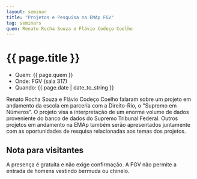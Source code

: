 ```yaml
---
layout: seminar
title: "Projetos e Pesquisa na EMAp FGV"
tag: seminars
quem: Renato Rocha Souza e Flávio Codeço Coelho  
---
```


# {{ page.title }}

- Quem: {{ page.quem }}
- Onde: FGV (sala 317)
- Quando: {{ page.date | date_to_string }}

Renato Rocha Souza e Flávio Codeço Coelho falaram sobre um projeto em
andamento da escola em parceria com a Direito-Rio, o "Supremo em
Números". O projeto visa a interpretação de um enorme volume de dados
proveniente do banco de dados do Supremo Tribunal Federal. Outros
projetos em andamento na EMAp também serão apresentados juntamente com
as oportunidades de resquisa relacionadas aos temas dos projetos.


## Nota para visitantes

A presença é gratuíta e não exige confirmação. A FGV não permite a
entrada de homens vestindo bermuda ou chinelo.
